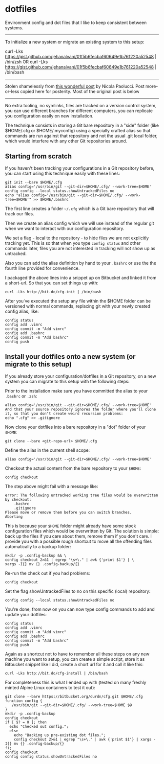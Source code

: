 # dotfiles
Environment config and dot files that I like to keep consistent between systems.

---

To initialize a new system or migrate an existing system to this setup:

curl -Lks https://gist.github.com/jehanalvani/01f5b6fecbaf60649e1b761220a52548 | /bin/zsh
OR
curl -Lks https://gist.github.com/jehanalvani/01f5b6fecbaf60649e1b761220a52548 | /bin/bash

---

Stolen shamelessly from [this wonderful post](https://www.atlassian.com/git/tutorials/dotfiles) by Nicola Paolucci. Post more-or-less copied here for posterity. Most of the original post is below

---

No extra tooling, no symlinks, files are tracked on a version control system, you can use different branches for different computers, you can replicate you configuration easily on new installation.

The technique consists in storing a Git bare repository in a "side" folder (like $HOME/.cfg or $HOME/.myconfig) using a specially crafted alias so that commands are run against that repository and not the usual .git local folder, which would interfere with any other Git repositories around.

## Starting from scratch

If you haven't been tracking your configurations in a Git repository before, you can start using this technique easily with these lines:

	git init --bare $HOME/.cfg
	alias config='/usr/bin/git --git-dir=$HOME/.cfg/ --work-tree=$HOME'
	config config --local status.showUntrackedFiles no
	echo "alias config='/usr/bin/git --git-dir=$HOME/.cfg/ --work-tree=$HOME'" >> $HOME/.bashrc

The first line creates a folder `~/.cfg` which is a Git bare repository that will track our files.

Then we create an alias config which we will use instead of the regular git when we want to interact with our configuration repository.

We set a flag - local to the repository - to hide files we are not explicitly tracking yet. This is so that when you type `config status` and other commands later, files you are not interested in tracking will not show up as untracked.


Also you can add the alias definition by hand to your `.bashrc` or use the the fourth line provided for convenience.


I packaged the above lines into a snippet up on Bitbucket and linked it from a short-url. So that you can set things up with:


`curl -Lks http://bit.do/cfg-init | /bin/bash`


After you've executed the setup any file within the $HOME folder can be versioned with normal commands, replacing git with your newly created config alias, like:


	config status
	config add .vimrc
	config commit -m "Add vimrc"
	config add .bashrc
	config commit -m "Add bashrc"
	config push


## Install your dotfiles onto a new system (or migrate to this setup)


If you already store your configuration/dotfiles in a Git repository, on a new system you can migrate to this setup with the following steps:


Prior to the installation make sure you have committed the alias to your `.bashrc` or `.zsh`:


	alias config='/usr/bin/git --git-dir=$HOME/.cfg/ --work-tree=$HOME'
	And that your source repository ignores the folder where you'll clone it, so that you don't create weird recursion problems:
	echo ".cfg" >> .gitignore


Now clone your dotfiles into a bare repository in a "dot" folder of your `$HOME`:

	git clone --bare <git-repo-url> $HOME/.cfg


Define the alias in the current shell scope:


	alias config='/usr/bin/git --git-dir=$HOME/.cfg/ --work-tree=$HOME'


Checkout the actual content from the bare repository to your `$HOME`:


	config checkout


The step above might fail with a message like:


	error: The following untracked working tree files would be overwritten by checkout:
		.bashrc
		.gitignore
	Please move or remove them before you can switch branches.
	Aborting


This is because your `$HOME` folder might already have some stock configuration files which would be overwritten by Git. The solution is simple: back up the files if you care about them, remove them if you don't care. I provide you with a possible rough shortcut to move all the offending files automatically to a backup folder:

	mkdir -p .config-backup && \
	config checkout 2>&1 | egrep "\s+\." | awk {'print $1'} | \
	xargs -I{} mv {} .config-backup/{}


Re-run the check out if you had problems:


	config checkout


Set the flag showUntrackedFiles to no on this specific (local) repository:


	config config --local status.showUntrackedFiles no


You're done, from now on you can now type config commands to add and update your dotfiles:


	config status
	config add .vimrc
	config commit -m "Add vimrc"
	config add .bashrc
	config commit -m "Add bashrc"
	config push



Again as a shortcut not to have to remember all these steps on any new machine you want to setup, you can create a simple script, store it as Bitbucket snippet like I did, create a short url for it and call it like this:


	curl -Lks http://bit.do/cfg-install | /bin/bash


For completeness this is what I ended up with (tested on many freshly minted Alpine Linux containers to test it out):

	git clone --bare https://bitbucket.org/durdn/cfg.git $HOME/.cfg
	function config {
	   /usr/bin/git --git-dir=$HOME/.cfg/ --work-tree=$HOME $@
	}
	mkdir -p .config-backup
	config checkout
	if [ $? = 0 ]; then
	  echo "Checked out config.";
	  else
		echo "Backing up pre-existing dot files.";
		config checkout 2>&1 | egrep "\s+\." | awk {'print $1'} | xargs -I{} mv {} .config-backup/{}
	fi;
	config checkout
	config config status.showUntrackedFiles no
